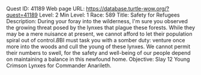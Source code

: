 Quest ID: 41189
Web page URL: https://database.turtle-wow.org/?quest=41189
Level: 2
Min Level: 1
Race: 589
Title: Safety for Refugees
Description: During your foray into the wilderness, I'm sure you observed the growing threat posed by the lynxes that plague these forests. While they may be a mere nuisance at present, we cannot afford to let their population spiral out of control.$B$BI must task you with a somber duty: venture once more into the woods and cull the young of these lynxes. We cannot permit their numbers to swell, for the safety and well-being of our people depend on maintaining a balance in this newfound home.
Objective: Slay 12 Young Crimson Lynxes for Commander Anarileth.
